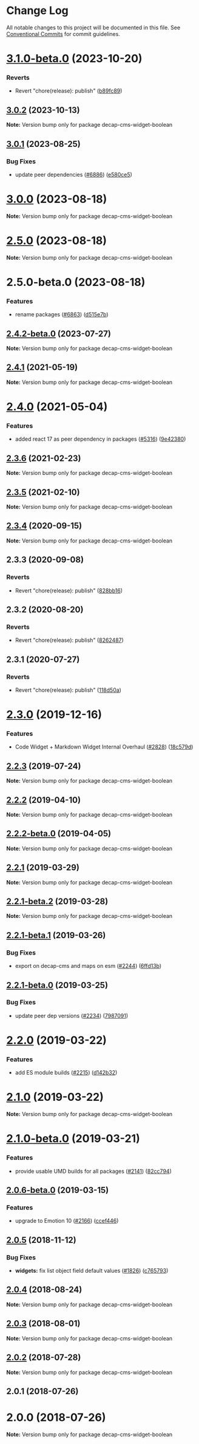 # Change Log

All notable changes to this project will be documented in this file.
See [Conventional Commits](https://conventionalcommits.org) for commit guidelines.

# [3.1.0-beta.0](https://github.com/decaporg/decap-cms/compare/decap-cms-widget-boolean@3.1.0...decap-cms-widget-boolean@3.1.0-beta.0) (2023-10-20)


### Reverts

* Revert "chore(release): publish" ([b89fc89](https://github.com/decaporg/decap-cms/commit/b89fc894dfbb5f4136b2e5427fd25a29378a58c6))





## [3.0.2](https://github.com/decaporg/decap-cms/compare/decap-cms-widget-boolean@3.0.1...decap-cms-widget-boolean@3.0.2) (2023-10-13)

**Note:** Version bump only for package decap-cms-widget-boolean





## [3.0.1](https://github.com/decaporg/decap-cms/compare/decap-cms-widget-boolean@3.0.0...decap-cms-widget-boolean@3.0.1) (2023-08-25)


### Bug Fixes

* update peer dependencies ([#6886](https://github.com/decaporg/decap-cms/issues/6886)) ([e580ce5](https://github.com/decaporg/decap-cms/commit/e580ce52ce5f80fa040e8fbcab7fed0744f4f695))





# [3.0.0](https://github.com/decaporg/decap-cms/compare/decap-cms-widget-boolean@2.5.0...decap-cms-widget-boolean@3.0.0) (2023-08-18)

**Note:** Version bump only for package decap-cms-widget-boolean





# [2.5.0](https://github.com/decaporg/decap-cms/compare/decap-cms-widget-boolean@2.5.0-beta.0...decap-cms-widget-boolean@2.5.0) (2023-08-18)

**Note:** Version bump only for package decap-cms-widget-boolean





# 2.5.0-beta.0 (2023-08-18)


### Features

* rename packages ([#6863](https://github.com/decaporg/decap-cms/issues/6863)) ([d515e7b](https://github.com/decaporg/decap-cms/commit/d515e7bd33216a775d96887b08c4f7b1962941bb))





## [2.4.2-beta.0](https://github.com/decaporg/decap-cms/compare/decap-cms-widget-boolean@2.4.1...decap-cms-widget-boolean@2.4.2-beta.0) (2023-07-27)

**Note:** Version bump only for package decap-cms-widget-boolean





## [2.4.1](https://github.com/decaporg/decap-cms/tree/master/packages/decap-cms-widget-boolean/compare/decap-cms-widget-boolean@2.4.0...decap-cms-widget-boolean@2.4.1) (2021-05-19)

**Note:** Version bump only for package decap-cms-widget-boolean





# [2.4.0](https://github.com/decaporg/decap-cms/tree/master/packages/decap-cms-widget-boolean/compare/decap-cms-widget-boolean@2.3.6...decap-cms-widget-boolean@2.4.0) (2021-05-04)


### Features

* added react 17 as peer dependency in packages ([#5316](https://github.com/decaporg/decap-cms/tree/master/packages/decap-cms-widget-boolean/issues/5316)) ([9e42380](https://github.com/decaporg/decap-cms/tree/master/packages/decap-cms-widget-boolean/commit/9e423805707321396eec137f5b732a5b07a0dd3f))





## [2.3.6](https://github.com/decaporg/decap-cms/tree/master/packages/decap-cms-widget-boolean/compare/decap-cms-widget-boolean@2.3.5...decap-cms-widget-boolean@2.3.6) (2021-02-23)

**Note:** Version bump only for package decap-cms-widget-boolean





## [2.3.5](https://github.com/decaporg/decap-cms/tree/master/packages/decap-cms-widget-boolean/compare/decap-cms-widget-boolean@2.3.4...decap-cms-widget-boolean@2.3.5) (2021-02-10)

**Note:** Version bump only for package decap-cms-widget-boolean





## [2.3.4](https://github.com/decaporg/decap-cms/tree/master/packages/decap-cms-widget-boolean/compare/decap-cms-widget-boolean@2.3.3...decap-cms-widget-boolean@2.3.4) (2020-09-15)

**Note:** Version bump only for package decap-cms-widget-boolean





## 2.3.3 (2020-09-08)


### Reverts

* Revert "chore(release): publish" ([828bb16](https://github.com/decaporg/decap-cms/tree/master/packages/decap-cms-widget-boolean/commit/828bb16415b8c22a34caa19c50c38b24ffe9ceae))





## 2.3.2 (2020-08-20)


### Reverts

* Revert "chore(release): publish" ([8262487](https://github.com/decaporg/decap-cms/tree/master/packages/decap-cms-widget-boolean/commit/82624879ccbcb16610090041db28f00714d924c8))





## 2.3.1 (2020-07-27)


### Reverts

* Revert "chore(release): publish" ([118d50a](https://github.com/decaporg/decap-cms/tree/master/packages/decap-cms-widget-boolean/commit/118d50a7a70295f25073e564b5161aa2b9883056))





# [2.3.0](https://github.com/decaporg/decap-cms/tree/master/packages/decap-cms-widget-boolean/compare/decap-cms-widget-boolean@2.2.3...decap-cms-widget-boolean@2.3.0) (2019-12-16)


### Features

* Code Widget + Markdown Widget Internal Overhaul ([#2828](https://github.com/decaporg/decap-cms/tree/master/packages/decap-cms-widget-boolean/issues/2828)) ([18c579d](https://github.com/decaporg/decap-cms/tree/master/packages/decap-cms-widget-boolean/commit/18c579d0e9f0ff71ed8c52f5c66f2309259af054))





## [2.2.3](https://github.com/decaporg/decap-cms/tree/master/packages/decap-cms-widget-boolean/compare/decap-cms-widget-boolean@2.2.2...decap-cms-widget-boolean@2.2.3) (2019-07-24)

**Note:** Version bump only for package decap-cms-widget-boolean





## [2.2.2](https://github.com/decaporg/decap-cms/tree/master/packages/decap-cms-widget-boolean/compare/decap-cms-widget-boolean@2.2.2-beta.0...decap-cms-widget-boolean@2.2.2) (2019-04-10)

**Note:** Version bump only for package decap-cms-widget-boolean





## [2.2.2-beta.0](https://github.com/decaporg/decap-cms/tree/master/packages/decap-cms-widget-boolean/compare/decap-cms-widget-boolean@2.2.1...decap-cms-widget-boolean@2.2.2-beta.0) (2019-04-05)

**Note:** Version bump only for package decap-cms-widget-boolean





## [2.2.1](https://github.com/decaporg/decap-cms/tree/master/packages/decap-cms-widget-boolean/compare/decap-cms-widget-boolean@2.2.1-beta.2...decap-cms-widget-boolean@2.2.1) (2019-03-29)

**Note:** Version bump only for package decap-cms-widget-boolean





## [2.2.1-beta.2](https://github.com/decaporg/decap-cms/tree/master/packages/decap-cms-widget-boolean/compare/decap-cms-widget-boolean@2.2.1-beta.1...decap-cms-widget-boolean@2.2.1-beta.2) (2019-03-28)

**Note:** Version bump only for package decap-cms-widget-boolean





## [2.2.1-beta.1](https://github.com/decaporg/decap-cms/tree/master/packages/decap-cms-widget-boolean/compare/decap-cms-widget-boolean@2.2.1-beta.0...decap-cms-widget-boolean@2.2.1-beta.1) (2019-03-26)


### Bug Fixes

* export on decap-cms and maps on esm ([#2244](https://github.com/decaporg/decap-cms/tree/master/packages/decap-cms-widget-boolean/issues/2244)) ([6ffd13b](https://github.com/decaporg/decap-cms/tree/master/packages/decap-cms-widget-boolean/commit/6ffd13b))





## [2.2.1-beta.0](https://github.com/decaporg/decap-cms/tree/master/packages/decap-cms-widget-boolean/compare/decap-cms-widget-boolean@2.2.0...decap-cms-widget-boolean@2.2.1-beta.0) (2019-03-25)


### Bug Fixes

* update peer dep versions ([#2234](https://github.com/decaporg/decap-cms/tree/master/packages/decap-cms-widget-boolean/issues/2234)) ([7987091](https://github.com/decaporg/decap-cms/tree/master/packages/decap-cms-widget-boolean/commit/7987091))





# [2.2.0](https://github.com/decaporg/decap-cms/tree/master/packages/decap-cms-widget-boolean/compare/decap-cms-widget-boolean@2.1.0...decap-cms-widget-boolean@2.2.0) (2019-03-22)


### Features

* add ES module builds ([#2215](https://github.com/decaporg/decap-cms/tree/master/packages/decap-cms-widget-boolean/issues/2215)) ([d142b32](https://github.com/decaporg/decap-cms/tree/master/packages/decap-cms-widget-boolean/commit/d142b32))





# [2.1.0](https://github.com/decaporg/decap-cms/tree/master/packages/decap-cms-widget-boolean/compare/decap-cms-widget-boolean@2.1.0-beta.0...decap-cms-widget-boolean@2.1.0) (2019-03-22)

**Note:** Version bump only for package decap-cms-widget-boolean





# [2.1.0-beta.0](https://github.com/decaporg/decap-cms/tree/master/packages/decap-cms-widget-boolean/compare/decap-cms-widget-boolean@2.0.6-beta.0...decap-cms-widget-boolean@2.1.0-beta.0) (2019-03-21)


### Features

* provide usable UMD builds for all packages ([#2141](https://github.com/decaporg/decap-cms/tree/master/packages/decap-cms-widget-boolean/issues/2141)) ([82cc794](https://github.com/decaporg/decap-cms/tree/master/packages/decap-cms-widget-boolean/commit/82cc794))





## [2.0.6-beta.0](https://github.com/decaporg/decap-cms/tree/master/packages/decap-cms-widget-boolean/compare/decap-cms-widget-boolean@2.0.5...decap-cms-widget-boolean@2.0.6-beta.0) (2019-03-15)


### Features

* upgrade to Emotion 10 ([#2166](https://github.com/decaporg/decap-cms/tree/master/packages/decap-cms-widget-boolean/issues/2166)) ([ccef446](https://github.com/decaporg/decap-cms/tree/master/packages/decap-cms-widget-boolean/commit/ccef446))





## [2.0.5](https://github.com/decaporg/decap-cms/tree/master/packages/decap-cms-widget-boolean/compare/decap-cms-widget-boolean@2.0.4...decap-cms-widget-boolean@2.0.5) (2018-11-12)


### Bug Fixes

* **widgets:** fix list object field default values ([#1826](https://github.com/decaporg/decap-cms/tree/master/packages/decap-cms-widget-boolean/issues/1826)) ([c765793](https://github.com/decaporg/decap-cms/tree/master/packages/decap-cms-widget-boolean/commit/c765793))





<a name="2.0.4"></a>
## [2.0.4](https://github.com/decaporg/decap-cms/tree/master/packages/decap-cms-widget-boolean/compare/decap-cms-widget-boolean@2.0.3...decap-cms-widget-boolean@2.0.4) (2018-08-24)




**Note:** Version bump only for package decap-cms-widget-boolean

<a name="2.0.3"></a>
## [2.0.3](https://github.com/decaporg/decap-cms/tree/master/packages/decap-cms-widget-boolean/compare/decap-cms-widget-boolean@2.0.2...decap-cms-widget-boolean@2.0.3) (2018-08-01)




**Note:** Version bump only for package decap-cms-widget-boolean

<a name="2.0.2"></a>
## [2.0.2](https://github.com/decaporg/decap-cms/tree/master/packages/decap-cms-widget-boolean/compare/decap-cms-widget-boolean@2.0.1...decap-cms-widget-boolean@2.0.2) (2018-07-28)




**Note:** Version bump only for package decap-cms-widget-boolean

<a name="2.0.1"></a>
## 2.0.1 (2018-07-26)



<a name="2.0.0"></a>
# 2.0.0 (2018-07-26)




**Note:** Version bump only for package decap-cms-widget-boolean
